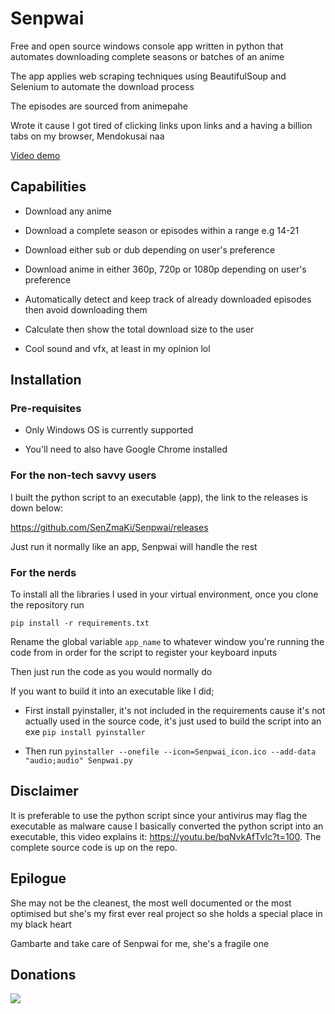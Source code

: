 # Senpwai

 Free and open source windows console app written in python that automates downloading complete seasons or batches of an anime

The app applies web scraping techniques using BeautifulSoup and Selenium to automate the download process

The episodes are sourced from animepahe

Wrote it cause I got tired of clicking links upon links and a having a billion tabs on my browser, Mendokusai naa

[Video demo](https://youtu.be/JHWPWLrmrlE)

## Capabilities
- Download any anime

- Download a complete season or episodes within a range e.g 14-21

- Download either sub or dub depending on user's preference

- Download anime in either 360p, 720p or 1080p depending on user's preference

- Automatically detect and keep track of already downloaded episodes then avoid downloading them

- Calculate then show the total download size to the user

- Cool sound and vfx, at least in my opinion lol


## Installation

### Pre-requisites

- Only Windows OS is currently supported

- You'll need to also have Google Chrome installed


### For the non-tech savvy users

I built the python script to an executable (app), the link to the releases is down below:

https://github.com/SenZmaKi/Senpwai/releases

Just run it normally like an app, Senpwai will handle the rest



### For the nerds

To install all the libraries I used in your virtual environment, once you clone the repository run 

```pip install -r requirements.txt```

Rename the global variable ```app_name``` to whatever window you're running the code from in order for the script to register your keyboard inputs

Then just run the code as you would normally do

If you want to build it into an executable like I did; 

- First install pyinstaller, it's not included in the requirements cause it's not actually used in the source code, it's just used to build the script into an exe
```pip install pyinstaller```

- Then run
```pyinstaller --onefile --icon=Senpwai_icon.ico --add-data "audio;audio" Senpwai.py```

## Disclaimer
It is preferable to use the python script since your antivirus may flag the executable as malware cause I basically converted the python script into an executable, this video explains it: https://youtu.be/bqNvkAfTvIc?t=100. The complete source code is up on the repo.


## Epilogue
She may not be the cleanest, the most well documented or the most optimised but she's my first ever real project so she holds a special place in my black heart

Gambarte and take care of Senpwai for me, she's a fragile one

## Donations

[![](https://img.shields.io/static/v1?label=Sponsor&message=%E2%9D%A4&logo=GitHub&color=%23fe8e86)](https://github.com/sponsors/SenZmaKi)
